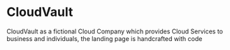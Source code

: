 # CloudVault
CloudVault as a fictional Cloud Company which provides Cloud Services to business and individuals, the landing page is handcrafted with code 
